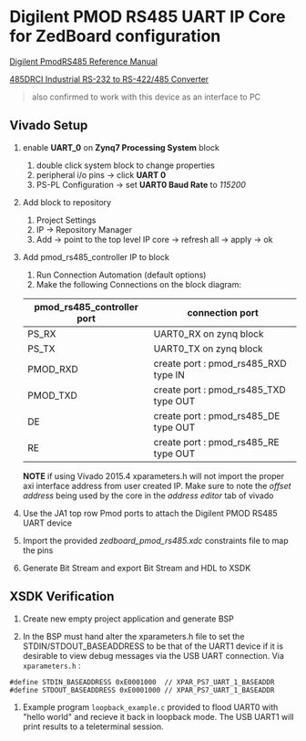 Digilent PMOD RS485 UART IP Core for ZedBoard configuration
===========================================================

[Digilent PmodRS485 Reference Manual](https://reference.digilentinc.com/_media/pmod:pmod:pmodrs485_rm.pdf)

[485DRCI Industrial RS-232 to RS-422/485 Converter](http://www.bb-elec.com/Products/Datasheets/pn_7207R5_485DRCI-2212ds.pdf)

> also confirmed to work with this device as an interface to PC

Vivado Setup
------------
1. enable **UART_0** on **Zynq7 Processing System** block
	1. double click system block to change properties
	1. peripheral i/o pins -> click **UART 0**
	1. PS-PL Configuration -> set **UART0 Baud Rate** to *115200*

1. Add block to repository
	1. Project Settings
	1. IP -> Repository Manager
	1. Add -> point to the top level IP core -> refresh all -> apply -> ok

1. Add pmod_rs485_controller IP to block
	1. Run Connection Automation (default options)
	1. Make the following Connections on the block diagram:
	
	| pmod_rs485_controller port | connection port                      |
	|----------------------------|--------------------------------------|
	| PS_RX                      | UART0_RX on zynq block               |
	| PS_TX                      | UART0_TX on zynq block               |
	| PMOD_RXD                   | create port : pmod_rs485_RXD type IN |
	| PMOD_TXD                   | create port : pmod_rs485_TXD type OUT|
	| DE                         | create port : pmod_rs485_DE  type OUT|
	| RE                         | create port : pmod_rs485_RE  type OUT|
	
	**NOTE** if using Vivado 2015.4 xparameters.h will not import the proper axi interface address from user created IP. Make sure to note the *offset address* being used by the core in the *address editor* tab of vivado

1. Use the JA1 top row Pmod ports to attach the Digilent PMOD RS485 UART device

1. Import the provided *zedboard_pmod_rs485.xdc* constraints file to map the pins

1. Generate Bit Stream and export Bit Stream and HDL to XSDK

XSDK Verification
-----------------

1. Create new empty project application and generate BSP

1. In the BSP must hand alter the xparameters.h file to set the STDIN/STDOUT_BASEADDRESS to be that of the UART1 device if it is desirable to view debug messages via the USB UART connection. Via `xparameters.h` :

```
#define STDIN_BASEADDRESS 0xE0001000  // XPAR_PS7_UART_1_BASEADDR
#define STDOUT_BASEADDRESS 0xE0001000 // XPAR_PS7_UART_1_BASEADDR
```
1. Example program `loopback_example.c` provided to flood UART0 with "hello world" and recieve it back in loopback mode. The USB UART1 will print results to a teleterminal session. 

